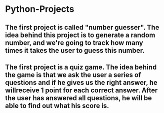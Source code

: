 # Python-Projects

## The first project is called "number guesser". The idea behind this project is to generate a random number, and we're going to track how many times it takes the user to guess this number.
## The first project is a quiz game. The idea behind the game is that we ask the user a series of questions and if he gives us the right answer, he willreceive 1 point for each correct answer. After the user has answered all questions, he will be able to find out what his score is.
